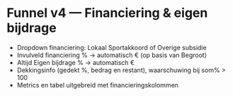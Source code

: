 # Funnel v4 — Financiering & eigen bijdrage
- Dropdown financiering: Lokaal Sportakkoord of Overige subsidie
- Invulveld financiering % → automatisch € (op basis van Begroot)
- Altijd Eigen bijdrage % → automatisch €
- Dekkingsinfo (gedekt %, bedrag en restant), waarschuwing bij som% > 100
- Metrics en tabel uitgebreid met financieringskolommen
